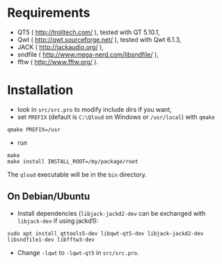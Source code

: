 # Requirements

* QT5 ( http://trolltech.com/ ), tested with QT 5.10.1,
* Qwt ( http://qwt.sourceforge.net/ ), tested with Qwt 6.1.3,
* JACK ( http://jackaudio.org/ ),
* sndfile ( http://www.mega-nerd.com/libsndfile/ ),
* fftw ( http://www.fftw.org/ ).


# Installation

* look in `src/src.pro` to modify include dirs if you want,
* set `PREFIX` (default is `C:\Qloud` on Windows or `/usr/local`) with `qmake`
```
qmake PREFIX=/usr
```
* run
```
make
make install INSTALL_ROOT=/my/package/root
```
The `qloud` executable will be in the `bin` directory.

## On Debian/Ubuntu

* Install dependencies (`libjack-jackd2-dev` can be exchanged with `libjack-dev` if using jackd1):
```
sudo apt install qttools5-dev libqwt-qt5-dev libjack-jackd2-dev libsndfile1-dev libfftw3-dev
```
* Change `-lqwt` to `-lqwt-qt5` in `src/src.pro`.
